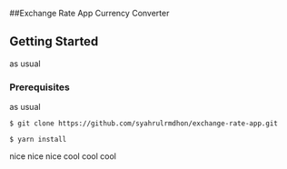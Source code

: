 ##Exchange Rate App
Currency Converter

## Getting Started

as usual

### Prerequisites

as usual

```
$ git clone https://github.com/syahrulrmdhon/exchange-rate-app.git
```

```
$ yarn install
```

nice nice nice
cool cool cool